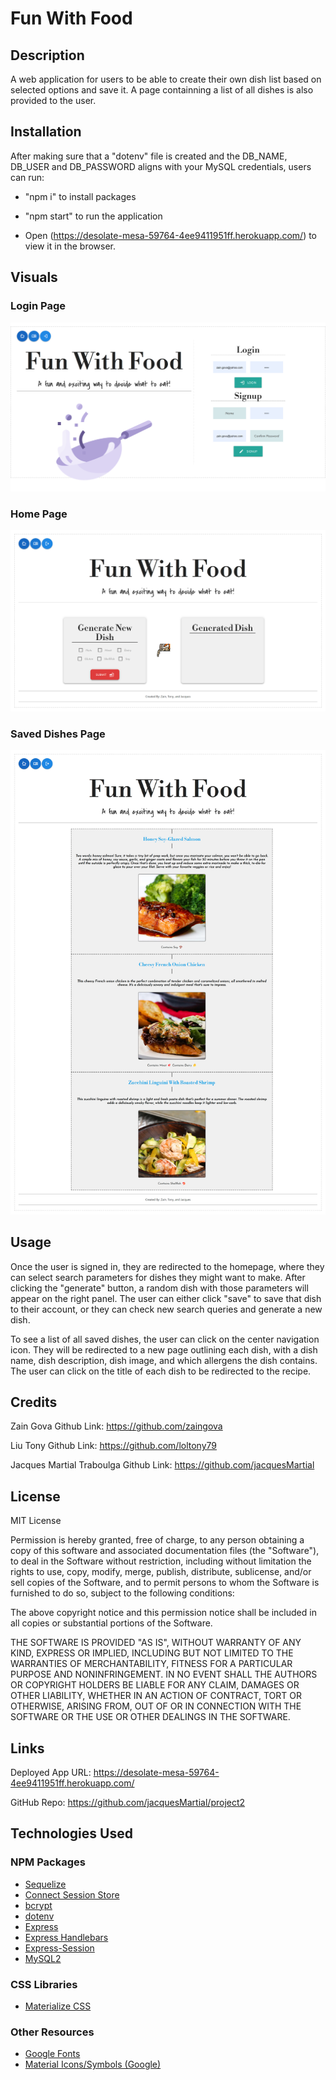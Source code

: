 # Fun With Food

## Description

A web application for users to be able to create their own dish list based on selected options and save it. A page containning a list of all dishes is also provided to the user.

## Installation

After making sure that a "dotenv" file is created and the DB_NAME, DB_USER and DB_PASSWORD aligns with your MySQL credentials, users can run:

- "npm i" to install packages

- "npm start" to run the application

- Open (https://desolate-mesa-59764-4ee9411951ff.herokuapp.com/) to view it in the browser.

## Visuals

### Login Page

![login](./public/assets/readme/login.png)

### Home Page

![home](./public/assets/readme/home.png)

### Saved Dishes Page

![saved](./public/assets/readme/saved.png)

## Usage

Once the user is signed in, they are redirected to the homepage, where they can select search parameters for dishes they might want to make. After clicking the "generate" button, a random dish with those parameters will appear on the right panel. The user can either click "save" to save that dish to their account, or they can check new search queries and generate a new dish.

To see a list of all saved dishes, the user can click on the center navigation icon. They will be redirected to a new page outlining each dish, with a dish name, dish description, dish image, and which allergens the dish contains. The user can click on the title of each dish to be redirected to the recipe.

## Credits

Zain Gova Github Link: https://github.com/zaingova

Liu Tony Github Link: https://github.com/loltony79

Jacques Martial Traboulga Github Link: https://github.com/jacquesMartial

## License

MIT License

Permission is hereby granted, free of charge, to any person obtaining a copy of this software and associated documentation files (the "Software"), to deal in the Software without restriction, including without limitation the rights to use, copy, modify, merge, publish, distribute, sublicense, and/or sell copies of the Software, and to permit persons to whom the Software is furnished to do so, subject to the following conditions:

The above copyright notice and this permission notice shall be included in all copies or substantial portions of the Software.

THE SOFTWARE IS PROVIDED "AS IS", WITHOUT WARRANTY OF ANY KIND, EXPRESS OR IMPLIED, INCLUDING BUT NOT LIMITED TO THE WARRANTIES OF MERCHANTABILITY, FITNESS FOR A PARTICULAR PURPOSE AND NONINFRINGEMENT. IN NO EVENT SHALL THE AUTHORS OR COPYRIGHT HOLDERS BE LIABLE FOR ANY CLAIM, DAMAGES OR OTHER LIABILITY, WHETHER IN AN ACTION OF CONTRACT, TORT OR OTHERWISE, ARISING FROM, OUT OF OR IN CONNECTION WITH THE SOFTWARE OR THE USE OR OTHER DEALINGS IN THE SOFTWARE.

## Links

Deployed App URL: https://desolate-mesa-59764-4ee9411951ff.herokuapp.com/

GitHub Repo: https://github.com/jacquesMartial/project2

## Technologies Used

### NPM Packages

- [Sequelize](https://www.npmjs.com/package/sequelize)
- [Connect Session Store](https://www.npmjs.com/package/connect-session-sequelize)
- [bcrypt](https://www.npmjs.com/package/bcrypt)
- [dotenv](https://www.npmjs.com/package/dotenv)
- [Express](https://www.npmjs.com/package/express)
- [Express Handlebars](https://www.npmjs.com/package/express-handlebars)
- [Express-Session](https://www.npmjs.com/package/express-session)
- [MySQL2](https://www.npmjs.com/package/mysql2)

### CSS Libraries

- [Materialize CSS](https://materializecss.com/)

### Other Resources

- [Google Fonts](https://fonts.google.com/)
- [Material Icons/Symbols (Google)](https://fonts.google.com/icons)
